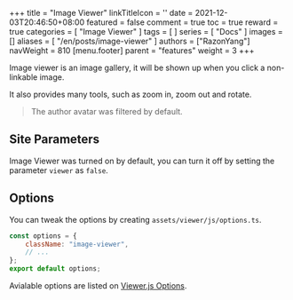 +++
title = "Image Viewer"
linkTitleIcon = '<i class="fas fa-images fa-fw"></i>'
date = 2021-12-03T20:46:50+08:00
featured = false
comment = true
toc = true
reward = true
categories = [
  "Image Viewer"
]
tags = [
]
series = [
  "Docs"
]
images = []
aliases = [
  "/en/posts/image-viewer"
]
authors = ["RazonYang"]
navWeight = 810
[menu.footer]
  parent = "features"
  weight = 3
+++

Image viewer is an image gallery, it will be shown up when you click a non-linkable image.

It also provides many tools, such as zoom in, zoom out and rotate.

<!--more-->

> The author avatar was filtered by default.

## Site Parameters

Image Viewer was turned on by default, you can turn it off by setting the parameter `viewer` as `false`.

## Options

You can tweak the options by creating `assets/viewer/js/options.ts`.

```js
const options = {
    className: "image-viewer",
    // ...
};
export default options;
```

Avialable options are listed on [Viewer.js Options](https://github.com/fengyuanchen/viewerjs#options).
